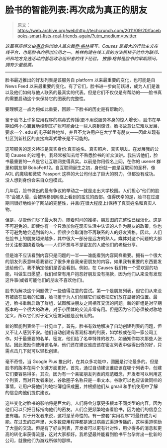 # 脸书的智能列表:再次成为真正的朋友

> 原文：<https://web.archive.org/web/http://techcrunch.com/2011/09/20/facebooks-smart-lists-real-friends-again/?utm_medium=twitter>

*这篇客座博文由[事业](https://web.archive.org/web/20230203164208/http://www.causes.com/)的创始人兼总裁[乔·格林](https://web.archive.org/web/20230203164208/http://www.crunchbase.com/person/joe-green)撰写。Causes 是最大的行动主义在线平台，也是脸书的原创应用之一。格林构建在线工具的方法根植于他作为联邦、州和地方竞选活动的基层政治组织者的线下经验。* *披露:格林是脸书的早期顾问，拥有少量股票。*

* * *

脸书最近推出的好友列表是该服务自 platform 以来最重要的变化，也可能是自 News Feed 以来最重要的变化。有了它们，脸书进一步向前跃进，成为人们是谁以及他们如何与他人联系的最真实的代表。但是它们不仅仅是有帮助的——脸书真的需要启动这个来保持它的图表的完整性。

要理解这一点为何如此重要，回顾一下脸书的历史是有帮助的。

鉴于脸书上许多应用程序的病毒式传播(更不用说服务本身的惊人增长)，脸书在早期如何小心翼翼地控制其扩张可能会让一些人感到惊讶。脸书故意让它难以发展，要求一个. edu 的电子邮件地址，并且不允许用户在大学里有朋友——因此从现有社区到新社区的直接病毒式增长是不可能的。

这项服务的定义特征是真实身份:真实姓名、真实照片、真实朋友。在发展我的公司 Causes 的过程中，我经常被叫去给不熟悉脸书的听众演讲。我告诉他们，脸书最重要的一点是它让互联网变得真实。以前是你用假名上网，在你的 usenet 群里和朋友聊 BobaFett12。自互联网诞生之初，身份就一直是互联网的圣杯，像 AOL 的魔毯和微软 Passport 这样的大公司付出了巨大的努力，但都没有成功。没人想到身份会来自众包模式。

几年后，脸书做出的最有争议的举动之一就是走出大学校园。人们担心“他们的脸书”会被入侵，会被转移到网络上看到的蛮荒的西部。值得庆幸的是，脸书在过渡期间很好地维护了网站的完整性，并且(在很大程度上)保持了真实姓名和真实人物。

但是，尽管他们尽了最大努力，随着时间的推移，朋友图的完整性已经淡化。这是不可避免的。即使你有一个只添加你在现实生活中认识的人作为朋友的政策，你也不可避免地会遇到新的人，但很少会取消你不再联系的人的好友资格。因此，人们在脸书上的朋友越来越多，其中很大一部分是远方的熟人。媒体对这个问题的大部分关注都围绕着隐私——人们不想与不是密友的人或他们的老板分享。

但是谁不应该看到内容只是问题的一半——谁能看到内容同样重要。拥有一个很大的朋友列表意味着我错过了很多来自我亲密朋友的内容，如果我有重要的东西要发送给他们，我不确定他们是否会看到。例如，在 Causes 我们有一个受欢迎的功能，叫做生日愿望，我们经常有用户抱怨好朋友没有捐款，因为他们从来没有发现这件事(或者可能他们的朋友不喜欢他们)。

脸书为解决这个问题做了一些值得注意的尝试。第一个是朋友列表，但它们从来没有被放在显著的位置，脸书羞于为人们创建它们或者把它们放在显著的位置。最近，脸书重新启动了群组，试图解决朋友之间相互交流的问题。新的群组是对早期版本的一个很大的改进，对于小团体的交流非常有用。但是因为它们必须被对称地定义，所以它们对于定义密友问题是没有用的。

新的智能列表终于一针见血了。首先，脸书有效地解决了自动创建列表的问题，但又不让人感到不安。他们自动创建有客观标准的列表，如学校或在同一家公司工作。对于最重要的名单，密友，他们给了名单特殊的权力，如通知你每次那些人张贴，因此激励你使用该名单。他们还在建议谁应该在密友列表中做得出奇的好，只需点击几下就可以轻松创建。

毫不奇怪，当 Google Plus 推出时，在其众多功能中，圆圈是讨论最多的。但是脸书的版本在两个关键方面更好。首先，通过自动建议谁应该在哪个列表中，创建它们要容易得多。其次，因为有一个亲密朋友列表的规范概念，开发者可以利用这个列表，而对开发者来说，谷歌圈子名称只是一串文本。谷歌可以也应该做同样的事情，让用户将他们的地址簿组织成圈，并根据他们从 gmail 和手机使用中了解的信息向他们提供建议。

这些变化对脸书的影响将是巨大的。人们将会分享更多根本不同类型的内容，因为他们可以只把目标指向他们的密友。人们会更频繁地查看脸书，因为他们的信息会更有趣。对于开发者来说，这将是革命性的。有一整套“实用程序”将最终成为可能。在过去的四年里，大多数应用程序都是通过病毒式渠道传播的，这种渠道奖励了大量的交流。但是有了好友列表，开发者可以更有针对性，用少得多的消息和更高的转化率获得流量，这对大家都好。我希望最终能看到脸书平台孕育出一批新的公司，就像他们为游戏所做的那样。